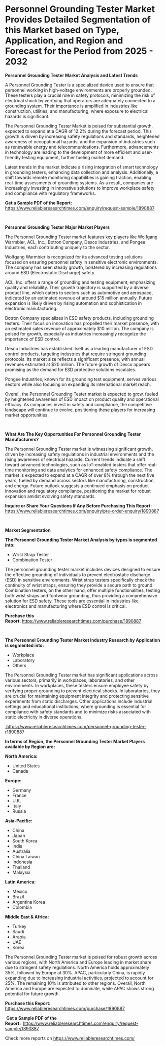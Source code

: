 <p><h1>Personnel Grounding Tester Market Provides Detailed Segmentation of this Market based on Type, Application, and Region and Forecast for the Period from 2025 - 2032</h1></p><p><strong>Personnel Grounding Tester Market Analysis and Latest Trends</strong></p>
<p><p>A Personnel Grounding Tester is a specialized device used to ensure that personnel working in high-voltage environments are properly grounded. These testers play a crucial role in safety protocols, minimizing the risk of electrical shock by verifying that operators are adequately connected to a grounding system. Their importance is amplified in industries like construction, utilities, and manufacturing, where exposure to electrical hazards is significant.</p><p>The Personnel Grounding Tester Market is poised for substantial growth, expected to expand at a CAGR of 12.2% during the forecast period. This growth is driven by increasing safety regulations and standards, heightened awareness of occupational hazards, and the expansion of industries such as renewable energy and telecommunications. Furthermore, advancements in technology are leading to the development of more efficient and user-friendly testing equipment, further fueling market demand.</p><p>Latest trends in the market indicate a rising integration of smart technology in grounding testers, enhancing data collection and analysis. Additionally, a shift towards remote monitoring capabilities is gaining traction, enabling real-time assessments of grounding systems. As a result, companies are increasingly investing in innovative solutions to improve workplace safety and compliance with regulatory frameworks.</p></p>
<p><strong>Get a Sample PDF of the Report:&nbsp;</strong> <a href="https://www.reliableresearchtimes.com/enquiry/request-sample/1890887?utm_campaign=2753&utm_medium=2&utm_source=Github&utm_content=ia&utm_term=22022025&utm_id=personnel-grounding-tester">https://www.reliableresearchtimes.com/enquiry/request-sample/1890887</a></p>
<p>&nbsp;</p>
<p><strong>Personnel Grounding Tester Major Market Players</strong></p>
<p><p>The Personnel Grounding Tester market features key players like Wolfgang Warmbier, ACL, Inc., Botron Company, Desco Industries, and Pongee Industries, each contributing uniquely to the sector.</p><p>Wolfgang Warmbier is recognized for its advanced testing solutions focused on ensuring personnel safety in sensitive electronic environments. The company has seen steady growth, bolstered by increasing regulations around ESD (Electrostatic Discharge) safety.</p><p>ACL, Inc. offers a range of grounding and testing equipment, emphasizing quality and reliability. Their growth trajectory is supported by a diverse product line, which caters to sectors such as automotive and aerospace, indicated by an estimated revenue of around $15 million annually. Future expansion is likely driven by rising automation and sophistication in electronic manufacturing.</p><p>Botron Company specializes in ESD safety products, including grounding testers. Their focus on innovation has propelled their market presence, with an estimated sales revenue of approximately $10 million. The company is poised for growth, especially as industries increasingly recognize the importance of ESD control.</p><p>Desco Industries has established itself as a leading manufacturer of ESD control products, targeting industries that require stringent grounding protocols. Its market size reflects a significant presence, with annual revenues estimated at $20 million. The future growth of Desco appears promising as the demand for ESD protective solutions escalates.</p><p>Pongee Industries, known for its grounding test equipment, serves various sectors while also focusing on expanding its international market reach. </p><p>Overall, the Personnel Grounding Tester market is expected to grow, fueled by heightened awareness of ESD impact on product quality and operational efficacy. As companies invest in safety and compliance, the competitive landscape will continue to evolve, positioning these players for increasing market opportunities.</p></p>
<p>&nbsp;</p>
<p><strong>What Are The Key Opportunities For Personnel Grounding Tester Manufacturers?</strong></p>
<p><p>The Personnel Grounding Tester market is witnessing significant growth, driven by increasing safety regulations in industrial environments and the rising awareness of electrical hazards. Current trends indicate a shift toward advanced technologies, such as IoT-enabled testers that offer real-time monitoring and data analytics for enhanced safety compliance. The market is expected to expand at a CAGR of over 8% through the next five years, fueled by demand across sectors like manufacturing, construction, and energy. Future outlook suggests a continued emphasis on product innovation and regulatory compliance, positioning the market for robust expansion amidst evolving safety standards.</p></p>
<p><strong>Inquire or Share Your Questions If Any Before Purchasing This Report:</strong> <a href="https://www.reliableresearchtimes.com/enquiry/pre-order-enquiry/1890887?utm_campaign=2753&utm_medium=2&utm_source=Github&utm_content=ia&utm_term=22022025&utm_id=personnel-grounding-tester">https://www.reliableresearchtimes.com/enquiry/pre-order-enquiry/1890887</a></p>
<p>&nbsp;</p>
<p><strong>Market Segmentation</strong></p>
<p><strong>The Personnel Grounding Tester Market Analysis by types is segmented into:</strong></p>
<p><ul><li>Wrist Strap Tester</li><li>Combination Tester</li></ul></p>
<p><p>The personnel grounding tester market includes devices designed to ensure the effective grounding of individuals to prevent electrostatic discharge (ESD) in sensitive environments. Wrist strap testers specifically check the continuity of wrist straps, ensuring they provide a secure path to ground. Combination testers, on the other hand, offer multiple functionalities, testing both wrist straps and footwear grounding, thus providing a comprehensive solution for ESD safety. These tools are essential in industries like electronics and manufacturing where ESD control is critical.</p></p>
<p><strong>Purchase this Report:&nbsp;</strong><a href="https://www.reliableresearchtimes.com/purchase/1890887?utm_campaign=2753&utm_medium=2&utm_source=Github&utm_content=ia&utm_term=22022025&utm_id=personnel-grounding-tester">https://www.reliableresearchtimes.com/purchase/1890887</a></p>
<p>&nbsp;</p>
<p><strong>The Personnel Grounding Tester Market Industry Research by Application is segmented into:</strong></p>
<p><ul><li>Workplace</li><li>Laboratory</li><li>Others</li></ul></p>
<p><p>The Personnel Grounding Tester market has significant applications across various sectors, primarily in workplaces, laboratories, and other environments. In workplaces, these testers ensure employee safety by verifying proper grounding to prevent electrical shocks. In laboratories, they are crucial for maintaining equipment integrity and protecting sensitive experiments from static discharges. Other applications include industrial settings and educational institutions, where grounding is essential for compliance with safety standards and to minimize risks associated with static electricity in diverse operations.</p></p>
<p><a href="https://www.reliableresearchtimes.com/personnel-grounding-tester-r1890887?utm_campaign=2753&utm_medium=2&utm_source=Github&utm_content=ia&utm_term=22022025&utm_id=personnel-grounding-tester">&nbsp;https://www.reliableresearchtimes.com/personnel-grounding-tester-r1890887</a></p>
<p><strong>In terms of Region, the Personnel Grounding Tester Market Players available by Region are:</strong></p>
<p>
    <p> <strong> North America: </strong>
        <ul>
            <li>United States</li>
            <li>Canada</li>
        </ul>
        </p> 
    <p> <strong> Europe: </strong>
        <ul>
            <li>Germany</li>
            <li>France</li>
            <li>U.K.</li>
            <li>Italy</li>
            <li>Russia</li>
        </ul>
        </p> 
    <p> <strong> Asia-Pacific: </strong>
        <ul>
            <li>China</li>
            <li>Japan</li>
            <li>South Korea</li>
            <li>India</li>
            <li>Australia</li>
            <li>China Taiwan</li>
            <li>Indonesia</li>
            <li>Thailand</li>
            <li>Malaysia</li>
        </ul>
        </p> 
    <p> <strong> Latin America: </strong>
        <ul>
            <li>Mexico</li>
            <li>Brazil</li>
            <li>Argentina Korea</li>
            <li>Colombia</li>
        </ul>
        </p> 
    <p> <strong> Middle East & Africa: </strong>
        <ul>
            <li>Turkey</li>
            <li>Saudi</li>
            <li>Arabia</li>
            <li>UAE</li>
            <li>Korea</li>
        </ul>
    </p>
    </p>
<p><p>The Personnel Grounding Tester market is poised for robust growth across various regions, with North America and Europe leading in market share due to stringent safety regulations. North America holds approximately 35%, followed by Europe at 30%. APAC, particularly China, is rapidly expanding due to increasing industrial activities, projected to account for 25%. The remaining 10% is attributed to other regions. Overall, North America and Europe are expected to dominate, while APAC shows strong potential for future growth.</p></p>
<p><strong>Purchase this Report: </strong><a href="https://www.reliableresearchtimes.com/purchase/1890887?utm_campaign=2753&utm_medium=2&utm_source=Github&utm_content=ia&utm_term=22022025&utm_id=personnel-grounding-tester">https://www.reliableresearchtimes.com/purchase/1890887</a></p>
<p>&nbsp;<strong>Get a Sample PDF of the Report:&nbsp;&nbsp;</strong><a href="https://www.reliableresearchtimes.com/enquiry/request-sample/1890887?utm_campaign=2753&utm_medium=2&utm_source=Github&utm_content=ia&utm_term=22022025&utm_id=personnel-grounding-tester">https://www.reliableresearchtimes.com/enquiry/request-sample/1890887</a></p>
<p><strong></strong></p>
<p>Check more reports on <a href="https://www.reliableresearchtimes.com/?utm_campaign=2753&utm_medium=2&utm_source=Github&utm_content=ia&utm_term=22022025&utm_id=personnel-grounding-tester">https://www.reliableresearchtimes.com/</a></p>